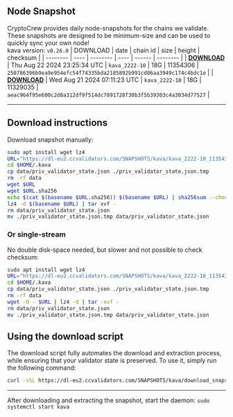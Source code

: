 ## Node Snapshot
CryptoCrew provides daily node-snapshots for the chains we validate. These snapshots are designed to be minimum-size and can be used to quickly sync your own node!  
kava version: `v0.26.0`
| DOWNLOAD | date | chain id | size | height | checksum |
| -------- | ---- | -------- | ---- | ------ | -------- |
| **[DOWNLOAD](https://dl-eu2.ccvalidators.com/SNAPSHOTS/kava/kava_2222-10_11354306.tar.lz4)** | Thu Aug 22 2024 23:25:34 UTC | `kava_2222-10` | 18G | 11354306 | `250786396b9ea9e954efc54f74335bda2185892b991cd86aa3949c174c4bdc1e` |
| **[DOWNLOAD](https://dl-eu2.ccvalidators.com/SNAPSHOTS/kava/kava_2222-10_11329035.tar.lz4)** | Wed Aug 21 2024 07:11:23 UTC | `kava_2222-10` | 18G | 11329035 | `aeac964f95e600c2d8a312df9f514dc7891728f30b3f5b39303c4a3034d77527` |

---

## Download instructions
Download snapshot manually:
```sh
sudo apt install wget lz4
URL="https://dl-eu2.ccvalidators.com/SNAPSHOTS/kava/kava_2222-10_11354306.tar.lz4"
cd $HOME/.kava
cp data/priv_validator_state.json ./priv_validator_state.json.tmp
rm -rf data
wget $URL
wget $URL.sha256
echo $(cat $(basename $URL.sha256)) $(basename $URL) | sha256sum --check
lz4 -d $(basename $URL) | tar xvf -
rm data/priv_validator_state.json
mv ./priv_validator_state.json.tmp data/priv_validator_state.json
```

### Or single-stream
No double disk-space needed, but slower and not possible to check checksum:
```sh
sudo apt install wget lz4
URL="https://dl-eu2.ccvalidators.com/SNAPSHOTS/kava/kava_2222-10_11354306.tar.lz4"
cd $HOME/.kava
cp data/priv_validator_state.json ./priv_validator_state.json.tmp
rm -rf data
wget -O - $URL | lz4 -d | tar -xvf -
rm data/priv_validator_state.json
mv ./priv_validator_state.json.tmp data/priv_validator_state.json
```





## Using the download script

The download script fully automates the download and extraction process, while ensuring that your validator state is preserved. To use it, simply run the following command:
```sh
curl -sSL https://dl-eu2.ccvalidators.com/SNAPSHOTS/kava/download_snapshot.sh | bash
```
---

After downloading and extracting the snapshot, start the daemon: `sudo systemctl start kava`

